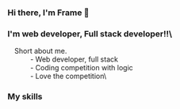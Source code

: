 ### Hi there, I'm Frame 👋

### I'm web developer, Full stack developer!!\
&emsp;Short about me.\
    &emsp;&emsp;&emsp; - Web developer, full stack\
    &emsp;&emsp;&emsp; - Coding competition with logic\
    &emsp;&emsp;&emsp; - Love the competition\

### My skills
